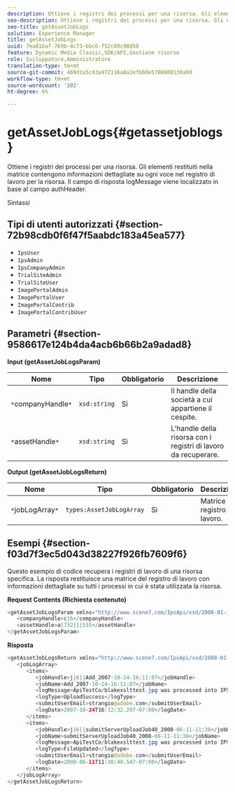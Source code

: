 ```yaml
---
description: Ottiene i registri dei processi per una risorsa. Gli elementi restituiti nella matrice contengono informazioni dettagliate su ogni voce nel registro di lavoro per la risorsa. Il campo di risposta logMessage viene localizzato in base al campo authHeader.
seo-description: Ottiene i registri dei processi per una risorsa. Gli elementi restituiti nella matrice contengono informazioni dettagliate su ogni voce nel registro di lavoro per la risorsa. Il campo di risposta logMessage viene localizzato in base al campo authHeader.
seo-title: getAssetJobLogs
solution: Experience Manager
title: getAssetJobLogs
uuid: 7ea81baf-769b-4c73-bbc6-f52c89c98d50
feature: Dynamic Media Classic,SDK/API,Gestione risorse
role: Sviluppatore,Amministratore
translation-type: tm+mt
source-git-commit: 469d1a5c43a972116a8a2efb0de5708800130a99
workflow-type: tm+mt
source-wordcount: '202'
ht-degree: 6%

---
```



# getAssetJobLogs{#getassetjoblogs}

Ottiene i registri dei processi per una risorsa. Gli elementi restituiti nella matrice contengono informazioni dettagliate su ogni voce nel registro di lavoro per la risorsa. Il campo di risposta logMessage viene localizzato in base al campo authHeader.

Sintassi

## Tipi di utenti autorizzati {#section-72b98cdb0f6f47f5aabdc183a45ea577}

* `IpsUser`
* `IpsAdmin`
* `IpsCompanyAdmin`
* `TrialSiteAdmin`
* `TrialSiteUser`
* `ImagePortalAdmin`
* `ImagePortalUser`
* `ImagePortalContrib`
* `ImagePortalContribUser`

## Parametri {#section-9586617e124b4da4acb6b66b2a9adad8}

**Input (getAssetJobLogsParam)**

| Nome | Tipo | Obbligatorio | Descrizione |
|---|---|---|---|
| `*`companyHandle`*` | `xsd:string` | Sì | Il handle della società a cui appartiene il cespite. |
| `*`assetHandle`*` | `xsd:string` | Sì | L’handle della risorsa con i registri di lavoro da recuperare. |

**Output (getAssetJobLogsReturn)**

| Nome | Tipo | Obbligatorio | Descrizione |
|---|---|---|---|
| `*`jobLogArray`*` | `types:AssetJobLogArray` | Sì | Matrice del registro di lavoro. |

## Esempi {#section-f03d7f3ec5d043d38227f926fb7609f6}

Questo esempio di codice recupera i registri di lavoro di una risorsa specifica. La risposta restituisce una matrice del registro di lavoro con informazioni dettagliate su tutti i processi in cui è stata utilizzata la risorsa.

**Request Contents (Richiesta contenuto)**

```java
<getAssetJobLogsParam xmlns="http://www.scene7.com/IpsApi/xsd/2008-01-15">
   <companyHandle>c|6</companyHandle>
   <assetHandle>a|732|1|535</assetHandle>
</getAssetJobLogsParam>
```

**Risposta**

```java
<getAssetJobLogsReturn xmlns="http://www.scene7.com/IpsApi/xsd/2008-01-15">
   <jobLogArray>
      <items>
         <jobHandle>j|6||Add_2007-10-24-16:11:07</jobHandle>
         <jobName>Add_2007-10-24-16:11:07</jobName>
         <logMessage>ApiTestCo/blakexslttest.jpg was processed into IPS</logMessage>
         <logType>UploadSuccess</logType>
         <submitUserEmail>strangio@adobe.com</submitUserEmail>
         <logDate>2007-10-24T16:12:32.297-07:00</logDate>
      </items>
      <items>
         <jobHandle>j|6||submitServerUploadJob40_2008-06-11-11:38</jobHandle>
         <jobName>submitServerUploadJob40_2008-06-11-11:38</jobName>
         <logMessage>ApiTestCo/blakexslttest.jpg was processed into IPS.</logMessage>
         <logType>FileUpdated</logType>
         <submitUserEmail>strangio@adobe.com</submitUserEmail>
         <logDate>2008-06-11T11:38:48.547-07:00</logDate>
      </items>
   </jobLogArray>
</getAssetJobLogsReturn>
```

